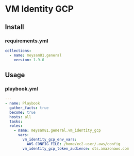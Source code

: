 # VM Identity GCP

## Install

### requirements.yml

```yaml
collections:
  - name: meysam81.general
    version: 1.9.0
```

## Usage

### playbook.yml

```yaml
---
- name: Playbook
  gather_facts: true
  become: true
  hosts: all
  tasks:
  roles:
    - name: meysam81.general.vm_identity_gcp
      vars:
        vm_identity_gcp_env_vars:
          AWS_CONFIG_FILE: /home/ec2-user/.aws/config
        vm_identity_gcp_token_audience: sts.amazonaws.com
```
